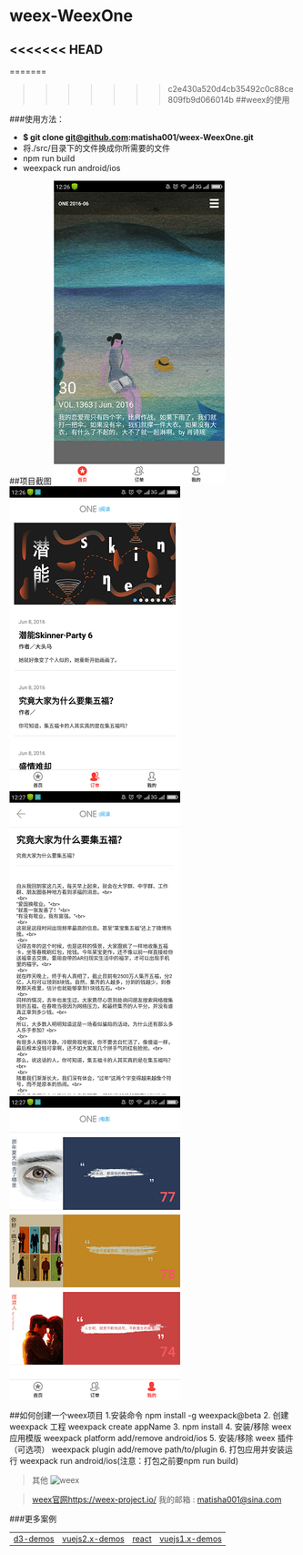 # weex-WeexOne
<<<<<<< HEAD
---
=======

>>>>>>> c2e430a520d4cb35492c0c88ce809fb9d066014b
##weex的使用

###使用方法：
 - **$ git clone git@github.com:matisha001/weex-WeexOne.git**
 - 将./src/目录下的文件换成你所需要的文件
 - npm run build
 - weexpack run android/ios




##项目截图
![weex](https://github.com/matisha001/weex-WeexOne/blob/master/Screenshot/Screenshot_2017-01-26-12-26-53.png)
![weex](https://github.com/matisha001/weex-WeexOne/blob/master/Screenshot/Screenshot_2017-01-26-12-26-59.png)
![weex](https://github.com/matisha001/weex-WeexOne/blob/master/Screenshot/Screenshot_2017-01-26-12-27-09.png)
![weex](https://github.com/matisha001/weex-WeexOne/blob/master/Screenshot/Screenshot_2017-01-26-12-27-18.png)

##如何创建一个weex项目
    1.安装命令 npm install -g weexpack@beta 
    2. 创建 weexpack 工程 weexpack create appName
    3. npm install
    4. 安装/移除 weex 应用模版 weexpack platform add/remove android/ios
    5. 安装/移除 weex 插件（可选项） weexpack plugin add/remove path/to/plugin
    6. 打包应用并安装运行 weexpack run android/ios(注意：打包之前要npm run build)

> 其他
> ![weex](https://img.alicdn.com/tps/TB1zBLaPXXXXXXeXXXXXXXXXXXX-121-59.svg)

> [weex官网](https://weex-project.io/)<https://weex-project.io/>
>我的邮箱 : <a href="mailto:matisha001@sina.com">matisha001@sina.com</a>
> 
###更多案例
<table>
    <tr>
        <td><a href="https://github.com/matisha001/d3-demos">d3-demos</a></td>
        <td><a href="https://github.com/matisha001/vuejs2.0-demos">vuejs2.x-demos</a></td>
        <td><a href="https://github.com/matisha001/react-demos">react</a></td>
        <td><a href="https://github.com/matisha001/vuejs1.x-demos">vuejs1.x-demos</a></td>
    </tr>
</table>


